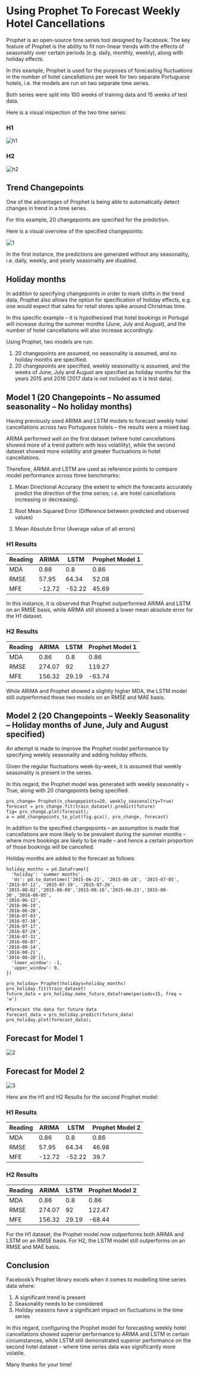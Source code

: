 # Using Prophet To Forecast Weekly Hotel Cancellations

Prophet is an open-source time series tool designed by Facebook. The key feature of Prophet is the ability to fit non-linear trends with the effects of seasonality over certain periods (e.g. daily, monthly, weekly), along with holiday effects.

In this example, Prophet is used for the purposes of forecasting fluctuations in the number of hotel cancellations per week for two separate Portuguese hotels, i.e. the models are run on two separate time series.

Both series were split into 100 weeks of training data and 15 weeks of test data.

Here is a visual inspection of the two time series:

### H1

![h1](h1.png)

### H2

![h2](h2.png)

## Trend Changepoints

One of the advantages of Prophet is being able to automatically detect changes in trend in a time series.

For this example, 20 changepoints are specified for the prediction.

Here is a visual overview of the specified changepoints:

![1](1.png)

In the first instance, the predictions are generated without any seasonality, i.e. daily, weekly, and yearly seasonality are disabled.

## Holiday months

In addition to specifying changepoints in order to mark shifts in the trend data, Prophet also allows the option for specification of holiday effects, e.g. one would expect that sales for retail stores spike around Christmas time.

In this specific example – it is hypothesised that hotel bookings in Portugal will increase during the summer months (June, July and August), and the number of hotel cancellations will also increase accordingly.

Using Prophet, two models are run:

1.	20 changepoints are assumed, no seasonality is assumed, and no holiday months are specified.
2.	20 changepoints are specified, weekly seasonality is assumed, and the weeks of June, July and August are specified as holiday months for the years 2015 and 2016 (2017 data is not included as it is test data).

## Model 1 (20 Changepoints – No assumed seasonality – No holiday months)

Having previously used ARIMA and LSTM models to forecast weekly hotel cancellations across two Portuguese hotels – the results were a mixed bag.

ARIMA performed well on the first dataset (where hotel cancellations showed more of a trend pattern with less volatility), while the second dataset showed more volatility and greater fluctuations in hotel cancellations.

Therefore, ARIMA and LSTM are used as reference points to compare model performance across three benchmarks:

1.	Mean Directional Accuracy (the extent to which the forecasts accurately predict the direction of the time series; i.e. are hotel cancellations increasing or decreasing).

2.	Root Mean Squared Error (Difference between predicted and observed values)

3.	Mean Absolute Error (Average value of all errors)

### H1 Results

| Reading      | ARIMA | LSTM | Prophet Model 1 |
| ----------- | ----------- | ----------- | ----------- |
| MDA      | 0.86       | 0.8       | 0.86       |
| RMSE   | 57.95        | 64.34       | 52.08       |
| MFE   | -12.72        | -52.22        | 45.69        |

In this instance, it is observed that Prophet outperformed ARIMA and LSTM on an RMSE basis, while ARIMA still showed a lower mean absolute error for the H1 dataset.

### H2 Results

| Reading      | ARIMA | LSTM | Prophet Model 1 |
| ----------- | ----------- | ----------- | ----------- |
| MDA      | 0.86       | 0.8       | 0.86       |
| RMSE   | 274.07        | 92       | 119.27       |
| MFE   | 156.32        | 29.19        | -63.74        |

While ARIMA and Prophet showed a slightly higher MDA, the LSTM model still outperformed these two models on an RMSE and MAE basis.

## Model 2 (20 Changepoints – Weekly Seasonality – Holiday months of June, July and August specified)

An attempt is made to improve the Prophet model performance by specifying weekly seasonality and adding holiday effects.

Given the regular fluctuations week-by-week, it is assumed that weekly seasonality is present in the series.

In this regard, the Prophet model was generated with weekly seasonality = True, along with 20 changepoints being specified.

```
pro_change= Prophet(n_changepoints=20, weekly_seasonality=True)
forecast = pro_change.fit(train_dataset).predict(future)
fig= pro_change.plot(forecast);
a = add_changepoints_to_plot(fig.gca(), pro_change, forecast)
```

In addition to the specified changepoints – an assumption is made that cancellations are more likely to be prevalent during the summer months – where more bookings are likely to be made – and hence a certain proportion of those bookings will be cancelled.

Holiday months are added to the forecast as follows:

```
holiday_months = pd.DataFrame({
  'holiday': 'summer months',
  'ds': pd.to_datetime(['2015-06-21', '2015-06-28', '2015-07-05', '2015-07-12', '2015-07-19', '2015-07-26',
'2015-08-02','2015-08-09','2015-08-16','2015-08-23','2015-08-30','2016-06-05',
'2016-06-12',
'2016-06-19',
'2016-06-26',
'2016-07-03',
'2016-07-10',
'2016-07-17',
'2016-07-24',
'2016-07-31',
'2016-08-07',
'2016-08-14',
'2016-08-21',
'2016-08-28']),
  'lower_window': -1,
  'upper_window': 0,
})

pro_holiday= Prophet(holidays=holiday_months)
pro_holiday.fit(train_dataset)
future_data = pro_holiday.make_future_dataframe(periods=15, freq = 'w')
 
#forecast the data for future data
forecast_data = pro_holiday.predict(future_data)
pro_holiday.plot(forecast_data);
```

## Forecast for Model 1

![2](2.png)


## Forecast for Model 2

![3](3.png)

Here are the H1 and H2 Results for the second Prophet model:

### H1 Results

| Reading      | ARIMA | LSTM | Prophet Model 2 |
| ----------- | ----------- | ----------- | ----------- |
| MDA      | 0.86       | 0.8       | 0.86       |
| RMSE   | 57.95        | 64.34       | 46.98       |
| MFE   | -12.72        | -52.22        | 39.7        |

### H2 Results

| Reading      | ARIMA | LSTM | Prophet Model 2 |
| ----------- | ----------- | ----------- | ----------- |
| MDA      | 0.86       | 0.8       | 0.86       |
| RMSE   | 274.07        | 92       | 122.47       |
| MFE   | 156.32        | 29.19        | -68.44        |

For the H1 dataset, the Prophet model now outperforms both ARIMA and LSTM on an RMSE basis. For H2, the LSTM model still outperforms on an RMSE and MAE basis.

## Conclusion

Facebook’s Prophet library excels when it comes to modelling time series data where:

1)	A significant trend is present
2)	Seasonality needs to be considered
3)	Holiday seasons have a significant impact on fluctuations in the time series

In this regard, configuring the Prophet model for forecasting weekly hotel cancellations showed superior performance to ARIMA and LSTM in certain circumstances, while LSTM still demonstrated superior performance on the second hotel dataset – where time series data was significantly more volatile.

Many thanks for your time!
